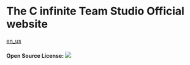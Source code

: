 # The C infinite Team Studio Official website

[en_us](#)

#### Open Source License: ![](https://img.shields.io/badge/LICENSE-GNU%20General%20Public%20License-green?style=flat-square&logo=appveyor)

